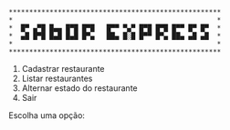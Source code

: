 
    ****************************************************
    *                                                  *
    *  █▀ ▄▀█ █▄▄ █▀█ █▀█   █▀▀ ▀▄▀ █▀█ █▀█ █▀▀ █▀ █▀  *
    *  ▄█ █▀█ █▄█ █▄█ █▀▄   ██▄ █░█ █▀▀ █▀▄ ██▄ ▄█ ▄█  *
    *                                                  *
    ****************************************************

1. Cadastrar restaurante
2. Listar restaurantes
3. Alternar estado do restaurante
4. Sair

Escolha uma opção: